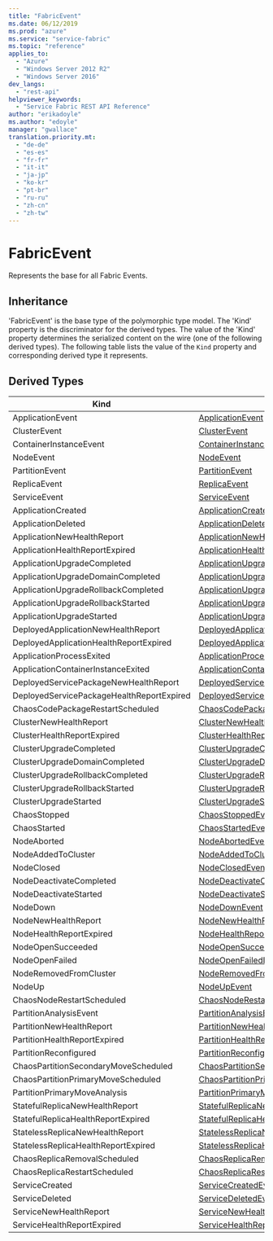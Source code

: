 ```yaml
---
title: "FabricEvent"
ms.date: 06/12/2019
ms.prod: "azure"
ms.service: "service-fabric"
ms.topic: "reference"
applies_to: 
  - "Azure"
  - "Windows Server 2012 R2"
  - "Windows Server 2016"
dev_langs: 
  - "rest-api"
helpviewer_keywords: 
  - "Service Fabric REST API Reference"
author: "erikadoyle"
ms.author: "edoyle"
manager: "gwallace"
translation.priority.mt: 
  - "de-de"
  - "es-es"
  - "fr-fr"
  - "it-it"
  - "ja-jp"
  - "ko-kr"
  - "pt-br"
  - "ru-ru"
  - "zh-cn"
  - "zh-tw"
---
```

# FabricEvent

Represents the base for all Fabric Events.
## Inheritance

'FabricEvent' is the base type of the polymorphic type model. The 'Kind' property is the discriminator for the derived types. 
The value of the 'Kind' property determines the serialized content on the wire (one of the following derived types). 
The following table lists the value of the `Kind` property and corresponding derived type it represents.
## Derived Types

| Kind | Derived Type |
| --- | --- | 
| ApplicationEvent | [ApplicationEvent](sfclient-v65-model-applicationevent.md) |
| ClusterEvent | [ClusterEvent](sfclient-v65-model-clusterevent.md) |
| ContainerInstanceEvent | [ContainerInstanceEvent](sfclient-v65-model-containerinstanceevent.md) |
| NodeEvent | [NodeEvent](sfclient-v65-model-nodeevent.md) |
| PartitionEvent | [PartitionEvent](sfclient-v65-model-partitionevent.md) |
| ReplicaEvent | [ReplicaEvent](sfclient-v65-model-replicaevent.md) |
| ServiceEvent | [ServiceEvent](sfclient-v65-model-serviceevent.md) |
| ApplicationCreated | [ApplicationCreatedEvent](sfclient-v65-model-applicationcreatedevent.md) |
| ApplicationDeleted | [ApplicationDeletedEvent](sfclient-v65-model-applicationdeletedevent.md) |
| ApplicationNewHealthReport | [ApplicationNewHealthReportEvent](sfclient-v65-model-applicationnewhealthreportevent.md) |
| ApplicationHealthReportExpired | [ApplicationHealthReportExpiredEvent](sfclient-v65-model-applicationhealthreportexpiredevent.md) |
| ApplicationUpgradeCompleted | [ApplicationUpgradeCompletedEvent](sfclient-v65-model-applicationupgradecompletedevent.md) |
| ApplicationUpgradeDomainCompleted | [ApplicationUpgradeDomainCompletedEvent](sfclient-v65-model-applicationupgradedomaincompletedevent.md) |
| ApplicationUpgradeRollbackCompleted | [ApplicationUpgradeRollbackCompletedEvent](sfclient-v65-model-applicationupgraderollbackcompletedevent.md) |
| ApplicationUpgradeRollbackStarted | [ApplicationUpgradeRollbackStartedEvent](sfclient-v65-model-applicationupgraderollbackstartedevent.md) |
| ApplicationUpgradeStarted | [ApplicationUpgradeStartedEvent](sfclient-v65-model-applicationupgradestartedevent.md) |
| DeployedApplicationNewHealthReport | [DeployedApplicationNewHealthReportEvent](sfclient-v65-model-deployedapplicationnewhealthreportevent.md) |
| DeployedApplicationHealthReportExpired | [DeployedApplicationHealthReportExpiredEvent](sfclient-v65-model-deployedapplicationhealthreportexpiredevent.md) |
| ApplicationProcessExited | [ApplicationProcessExitedEvent](sfclient-v65-model-applicationprocessexitedevent.md) |
| ApplicationContainerInstanceExited | [ApplicationContainerInstanceExitedEvent](sfclient-v65-model-applicationcontainerinstanceexitedevent.md) |
| DeployedServicePackageNewHealthReport | [DeployedServicePackageNewHealthReportEvent](sfclient-v65-model-deployedservicepackagenewhealthreportevent.md) |
| DeployedServicePackageHealthReportExpired | [DeployedServicePackageHealthReportExpiredEvent](sfclient-v65-model-deployedservicepackagehealthreportexpiredevent.md) |
| ChaosCodePackageRestartScheduled | [ChaosCodePackageRestartScheduledEvent](sfclient-v65-model-chaoscodepackagerestartscheduledevent.md) |
| ClusterNewHealthReport | [ClusterNewHealthReportEvent](sfclient-v65-model-clusternewhealthreportevent.md) |
| ClusterHealthReportExpired | [ClusterHealthReportExpiredEvent](sfclient-v65-model-clusterhealthreportexpiredevent.md) |
| ClusterUpgradeCompleted | [ClusterUpgradeCompletedEvent](sfclient-v65-model-clusterupgradecompletedevent.md) |
| ClusterUpgradeDomainCompleted | [ClusterUpgradeDomainCompletedEvent](sfclient-v65-model-clusterupgradedomaincompletedevent.md) |
| ClusterUpgradeRollbackCompleted | [ClusterUpgradeRollbackCompletedEvent](sfclient-v65-model-clusterupgraderollbackcompletedevent.md) |
| ClusterUpgradeRollbackStarted | [ClusterUpgradeRollbackStartedEvent](sfclient-v65-model-clusterupgraderollbackstartedevent.md) |
| ClusterUpgradeStarted | [ClusterUpgradeStartedEvent](sfclient-v65-model-clusterupgradestartedevent.md) |
| ChaosStopped | [ChaosStoppedEvent](sfclient-v65-model-chaosstoppedevent.md) |
| ChaosStarted | [ChaosStartedEvent](sfclient-v65-model-chaosstartedevent.md) |
| NodeAborted | [NodeAbortedEvent](sfclient-v65-model-nodeabortedevent.md) |
| NodeAddedToCluster | [NodeAddedToClusterEvent](sfclient-v65-model-nodeaddedtoclusterevent.md) |
| NodeClosed | [NodeClosedEvent](sfclient-v65-model-nodeclosedevent.md) |
| NodeDeactivateCompleted | [NodeDeactivateCompletedEvent](sfclient-v65-model-nodedeactivatecompletedevent.md) |
| NodeDeactivateStarted | [NodeDeactivateStartedEvent](sfclient-v65-model-nodedeactivatestartedevent.md) |
| NodeDown | [NodeDownEvent](sfclient-v65-model-nodedownevent.md) |
| NodeNewHealthReport | [NodeNewHealthReportEvent](sfclient-v65-model-nodenewhealthreportevent.md) |
| NodeHealthReportExpired | [NodeHealthReportExpiredEvent](sfclient-v65-model-nodehealthreportexpiredevent.md) |
| NodeOpenSucceeded | [NodeOpenSucceededEvent](sfclient-v65-model-nodeopensucceededevent.md) |
| NodeOpenFailed | [NodeOpenFailedEvent](sfclient-v65-model-nodeopenfailedevent.md) |
| NodeRemovedFromCluster | [NodeRemovedFromClusterEvent](sfclient-v65-model-noderemovedfromclusterevent.md) |
| NodeUp | [NodeUpEvent](sfclient-v65-model-nodeupevent.md) |
| ChaosNodeRestartScheduled | [ChaosNodeRestartScheduledEvent](sfclient-v65-model-chaosnoderestartscheduledevent.md) |
| PartitionAnalysisEvent | [PartitionAnalysisEvent](sfclient-v65-model-partitionanalysisevent.md) |
| PartitionNewHealthReport | [PartitionNewHealthReportEvent](sfclient-v65-model-partitionnewhealthreportevent.md) |
| PartitionHealthReportExpired | [PartitionHealthReportExpiredEvent](sfclient-v65-model-partitionhealthreportexpiredevent.md) |
| PartitionReconfigured | [PartitionReconfiguredEvent](sfclient-v65-model-partitionreconfiguredevent.md) |
| ChaosPartitionSecondaryMoveScheduled | [ChaosPartitionSecondaryMoveScheduledEvent](sfclient-v65-model-chaospartitionsecondarymovescheduledevent.md) |
| ChaosPartitionPrimaryMoveScheduled | [ChaosPartitionPrimaryMoveScheduledEvent](sfclient-v65-model-chaospartitionprimarymovescheduledevent.md) |
| PartitionPrimaryMoveAnalysis | [PartitionPrimaryMoveAnalysisEvent](sfclient-v65-model-partitionprimarymoveanalysisevent.md) |
| StatefulReplicaNewHealthReport | [StatefulReplicaNewHealthReportEvent](sfclient-v65-model-statefulreplicanewhealthreportevent.md) |
| StatefulReplicaHealthReportExpired | [StatefulReplicaHealthReportExpiredEvent](sfclient-v65-model-statefulreplicahealthreportexpiredevent.md) |
| StatelessReplicaNewHealthReport | [StatelessReplicaNewHealthReportEvent](sfclient-v65-model-statelessreplicanewhealthreportevent.md) |
| StatelessReplicaHealthReportExpired | [StatelessReplicaHealthReportExpiredEvent](sfclient-v65-model-statelessreplicahealthreportexpiredevent.md) |
| ChaosReplicaRemovalScheduled | [ChaosReplicaRemovalScheduledEvent](sfclient-v65-model-chaosreplicaremovalscheduledevent.md) |
| ChaosReplicaRestartScheduled | [ChaosReplicaRestartScheduledEvent](sfclient-v65-model-chaosreplicarestartscheduledevent.md) |
| ServiceCreated | [ServiceCreatedEvent](sfclient-v65-model-servicecreatedevent.md) |
| ServiceDeleted | [ServiceDeletedEvent](sfclient-v65-model-servicedeletedevent.md) |
| ServiceNewHealthReport | [ServiceNewHealthReportEvent](sfclient-v65-model-servicenewhealthreportevent.md) |
| ServiceHealthReportExpired | [ServiceHealthReportExpiredEvent](sfclient-v65-model-servicehealthreportexpiredevent.md) |

